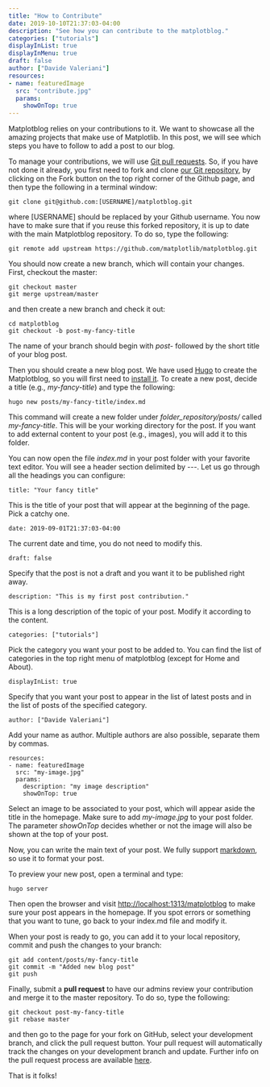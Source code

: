 ```yaml
---
title: "How to Contribute"
date: 2019-10-10T21:37:03-04:00
description: "See how you can contribute to the matplotblog."
categories: ["tutorials"]
displayInList: true
displayInMenu: true
draft: false
author: ["Davide Valeriani"]
resources:
- name: featuredImage
  src: "contribute.jpg"
  params:
    showOnTop: true
---
```


Matplotblog relies on your contributions to it. We want to showcase all the amazing projects that make use of Matplotlib. In this post, we will see which steps you have to follow to add a post to our blog.

To manage your contributions, we will use [Git pull requests](https://yangsu.github.io/pull-request-tutorial/). So, if you have not done it already, you first need to fork and clone [our Git repository](https://github.com/matplotlib/matplotblog), by clicking on the Fork button on the top right corner of the Github page, and then type the following in a terminal window:
```
git clone git@github.com:[USERNAME]/matplotblog.git
```
where [USERNAME] should be replaced by your Github username. You now have to make sure that if you reuse this forked repository, it is up to date with the main Matplotblog repository. To do so, type the following:
```
git remote add upstream https://github.com/matplotlib/matplotblog.git
```

You should now create a new branch, which will contain your changes. First, checkout the master:
```
git checkout master
git merge upstream/master
```

and then create a new branch and check it out:

```
cd matplotblog
git checkout -b post-my-fancy-title
```
The name of your branch should begin with *post-* followed by the short title of your blog post.

Then you should create a new blog post. We have used [Hugo](https://gohugo.io/) to create the Matplotblog, so you will first need to [install it](https://gohugo.io/getting-started/quick-start/#step-1-install-hugo). To create a new post, decide a title (e.g., *my-fancy-title*) and type the following:
```
hugo new posts/my-fancy-title/index.md
```

This command will create a new folder under *folder_repository/posts/* called *my-fancy-title*. This will be your working directory for the post. If you want to add external content to your post (e.g., images), you will add it to this folder.

You can now open the file *index.md* in your post folder with your favorite text editor. You will see a header section delimited by ---. Let us go through all the headings you can configure:
```
title: "Your fancy title"
```
This is the title of your post that will appear at the beginning of the page. Pick a catchy one.
```
date: 2019-09-01T21:37:03-04:00
```
The current date and time, you do not need to modify this.
```
draft: false
```
Specify that the post is not a draft and you want it to be published right away.
```
description: "This is my first post contribution."
```
This is a long description of the topic of your post. Modify it according to the content.
```
categories: ["tutorials"]
```
Pick the category you want your post to be added to. You can find the list of categories in the top right menu of matplotblog (except for Home and About).
```
displayInList: true
```
Specify that you want your post to appear in the list of latest posts and in the list of posts of the specified category.
```
author: ["Davide Valeriani"]
```
Add your name as author. Multiple authors are also possible, separate them by commas.
```
resources:
- name: featuredImage
  src: "my-image.jpg"
  params:
    description: "my image description"
    showOnTop: true
```
Select an image to be associated to your post, which will appear aside the title in the homepage. Make sure to add *my-image.jpg* to your post folder. The parameter *showOnTop* decides whether or not the image will also be shown at the top of your post.

Now, you can write the main text of your post. We fully support [markdown](https://markdown-guide.readthedocs.io/en/latest/basics.html), so use it to format your post.

To preview your new post, open a terminal and type:
```
hugo server
```
Then open the browser and visit [http://localhost:1313/matplotblog](http://localhost:1313/matplotblog) to make sure your post appears in the homepage. If you spot errors or something that you want to tune, go back to your index.md file and modify it.

When your post is ready to go, you can add it to your local repository, commit and push the changes to your branch:
```
git add content/posts/my-fancy-title
git commit -m "Added new blog post"
git push
```

Finally, submit a **pull request** to have our admins review your contribution and merge it to the master repository. To do so, type the following:
```
git checkout post-my-fancy-title
git rebase master
```
and then go to the page for your fork on GitHub, select your development branch, and click the pull request button. Your pull request will automatically track the changes on your development branch and update. Further info on the pull request process are available [here](https://docs.github.com/en/enterprise/2.16/user/github/collaborating-with-issues-and-pull-requests/creating-a-pull-request-from-a-fork).

That is it folks!
